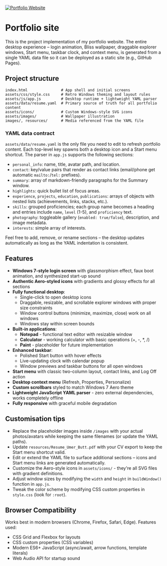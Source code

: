 [![Portfolio Website](https://img.shields.io/badge/Portfolio-Website-blue?style=for-the-badge)](https://umertariq1.github.io/)


# Portfolio site

This is the project implementation of my portfolio website. The entire desktop experience – login animation, Bliss wallpaper, draggable explorer windows, Start menu, taskbar clock, and context menu, is generated from a single YAML data file so it can be deployed as a static site (e.g., GitHub Pages).


## Project structure

```
index.html               # App shell and initial screens
assets/css/style.css     # Retro Windows theming and layout rules
assets/js/app.js         # Desktop runtime + lightweight YAML parser
assets/data/resume.yaml  # Primary source of truth for all portfolio content
assets/icons/            # Custom Windows-style SVG icons
assets/images/           # Wallpaper illustration
images/, resources/      # Media referenced from the YAML file
```

### YAML data contract

`assets/data/resume.yaml` is the only file you need to edit to refresh portfolio content. Each top-level key spawns both a desktop icon and a Start menu shortcut. The parser in `app.js` supports the following sections:

- `personal_info`: name, title, avatar path, and location.
- `contact`: key/value pairs that render as contact links (email/phone get automatic `mailto:`/`tel:` prefixes).
- `summary`: array of markdown-friendly paragraphs for the Summary window.
- `highlights`: quick bullet list of focus areas.
- `experience`, `projects`, `education`, `publications`: arrays of objects with nested lists (achievements, links, stacks, etc.).
- `skills`: grouped proficiencies; each group name becomes a heading and entries include `name`, `level` (1-5), and `proficiency` text.
- `photography`: toggleable gallery (`enabled: true/false`), description, and image metadata.
- `interests`: simple array of interests.

Feel free to add, remove, or rename sections – the desktop updates automatically as long as the YAML indentation is consistent.


## Features

- **Windows 7-style login screen** with glassmorphism effect, faux boot animation, and synthesized start-up sound
- **Authentic Aero-styled icons** with gradients and glossy effects for all sections
- **Fully functional desktop**:
  - Single-click to open desktop icons
  - Draggable, resizable, and scrollable explorer windows with proper size constraints
  - Window control buttons (minimize, maximize, close) work on all windows
  - Windows stay within screen bounds
- **Built-in applications**:
  - **Notepad** - functional text editor with resizable window
  - **Calculator** - working calculator with basic operations (+, -, *, /)
  - **Paint** - placeholder for future implementation
- **Enhanced taskbar**:
  - Polished Start button with hover effects
  - Live-updating clock with calendar popup
  - Window previews and taskbar buttons for all open windows
- **Start menu** with classic two-column layout, contact links, and Log Off action
- **Desktop context menu** (Refresh, Properties, Personalize)
- **Custom scrollbars** styled to match Windows 7 Aero theme
- **Lightweight JavaScript YAML parser** - zero external dependencies, works completely offline
- **Fully responsive** with graceful mobile degradation

## Customisation tips

- Replace the placeholder images inside `/images` with your actual photos/avatars while keeping the same filenames (or update the YAML paths).
- Update `resources/Resume_Umer_Butt.pdf` with your CV export to keep the Start menu shortcut valid.
- Edit or extend the YAML file to surface additional sections – icons and Start menu links are generated automatically.
- Customize the Aero-style icons in `assets/icons/` - they're all SVG files with gradient definitions.
- Adjust window sizes by modifying the `width` and `height` in `buildWindow()` function in `app.js`.
- Tweak the color scheme by modifying CSS custom properties in `style.css` (look for `:root`).

## Browser Compatibility

Works best in modern browsers (Chrome, Firefox, Safari, Edge). Features used:
- CSS Grid and Flexbox for layouts
- CSS custom properties (CSS variables)
- Modern ES6+ JavaScript (async/await, arrow functions, template literals)
- Web Audio API for startup sound